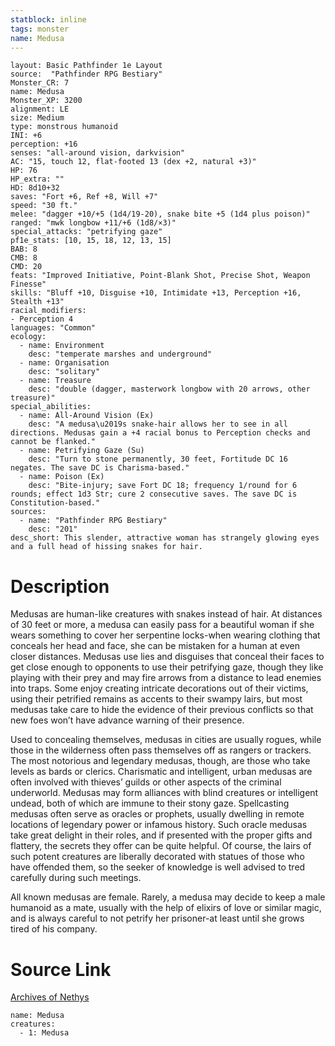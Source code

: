 ```yaml
---
statblock: inline
tags: monster
name: Medusa
---
```

```statblock
layout: Basic Pathfinder 1e Layout
source:  "Pathfinder RPG Bestiary"
Monster_CR: 7
name: Medusa
Monster_XP: 3200
alignment: LE
size: Medium
type: monstrous humanoid
INI: +6
perception: +16
senses: "all-around vision, darkvision"
AC: "15, touch 12, flat-footed 13 (dex +2, natural +3)"
HP: 76
HP_extra: ""
HD: 8d10+32
saves: "Fort +6, Ref +8, Will +7"
speed: "30 ft."
melee: "dagger +10/+5 (1d4/19-20), snake bite +5 (1d4 plus poison)"
ranged: "mwk longbow +11/+6 (1d8/×3)"
special_attacks: "petrifying gaze"
pf1e_stats: [10, 15, 18, 12, 13, 15]
BAB: 8
CMB: 8
CMD: 20
feats: "Improved Initiative, Point-Blank Shot, Precise Shot, Weapon Finesse"
skills: "Bluff +10, Disguise +10, Intimidate +13, Perception +16, Stealth +13"
racial_modifiers:
- Perception 4
languages: "Common"
ecology:
  - name: Environment
    desc: "temperate marshes and underground"
  - name: Organisation
    desc: "solitary"
  - name: Treasure
    desc: "double (dagger, masterwork longbow with 20 arrows, other treasure)"
special_abilities:
  - name: All-Around Vision (Ex)
    desc: "A medusa\u2019s snake-hair allows her to see in all directions. Medusas gain a +4 racial bonus to Perception checks and cannot be flanked."
  - name: Petrifying Gaze (Su)
    desc: "Turn to stone permanently, 30 feet, Fortitude DC 16 negates. The save DC is Charisma-based."
  - name: Poison (Ex)
    desc: "Bite-injury; save Fort DC 18; frequency 1/round for 6 rounds; effect 1d3 Str; cure 2 consecutive saves. The save DC is Constitution-based."
sources:
  - name: "Pathfinder RPG Bestiary"
    desc: "201"
desc_short: This slender, attractive woman has strangely glowing eyes and a full head of hissing snakes for hair.
```
# Description
Medusas are human-like creatures with snakes instead of hair. At distances of 30 feet or more, a medusa can easily pass for a beautiful woman if she wears something to cover her serpentine locks-when wearing clothing that conceals her head and face, she can be mistaken for a human at even closer distances. Medusas use lies and disguises that conceal their faces to get close enough to opponents to use their petrifying gaze, though they like playing with their prey and may fire arrows from a distance to lead enemies into traps. Some enjoy creating intricate decorations out of their victims, using their petrified remains as accents to their swampy lairs, but most medusas take care to hide the evidence of their previous conflicts so that new foes won’t have advance warning of their presence.

Used to concealing themselves, medusas in cities are usually rogues, while those in the wilderness often pass themselves off as rangers or trackers. The most notorious and legendary medusas, though, are those who take levels as bards or clerics. Charismatic and intelligent, urban medusas are often involved with thieves’ guilds or other aspects of the criminal underworld. Medusas may form alliances with blind creatures or intelligent undead, both of which are immune to their stony gaze. Spellcasting medusas often serve as oracles or prophets, usually dwelling in remote locations of legendary power or infamous history. Such oracle medusas take great delight in their roles, and if presented with the proper gifts and flattery, the secrets they offer can be quite helpful. Of course, the lairs of such potent creatures are liberally decorated with statues of those who have offended them, so the seeker of knowledge is well advised to tred carefully during such meetings.

All known medusas are female. Rarely, a medusa may decide to keep a male humanoid as a mate, usually with the help of elixirs of love or similar magic, and is always careful to not petrify her prisoner-at least until she grows tired of his company.
# Source Link
[Archives of Nethys](https://aonprd.com/MonsterDisplay.aspx?ItemName=Medusa)
```encounter-table
name: Medusa
creatures:
  - 1: Medusa
```
